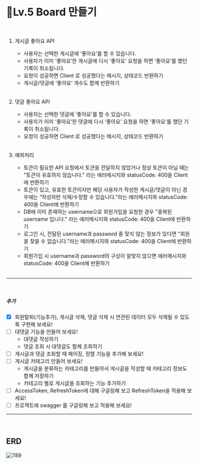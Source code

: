 
# 🐥Lv.5 Board 만들기
<br/>

1. 게시글 좋아요 API
    - 사용자는 선택한 게시글에 ‘좋아요’를 할 수 있습니다.
    - 사용자가 이미 ‘좋아요’한 게시글에 다시 ‘좋아요’ 요청을 하면 ‘좋아요’를 했던 기록이 취소됩니다.
    - 요청이 성공하면 Client 로 성공했다는 메시지, 상태코드 반환하기
    - 게시글/댓글에 ‘좋아요’ 개수도 함께 반환하기
   <br/>

2. 댓글 좋아요 API
    - 사용자는 선택한 댓글에 ‘좋아요’를 할 수 있습니다.
    - 사용자가 이미 ‘좋아요’한 댓글에 다시 ‘좋아요’ 요청을 하면 ‘좋아요’를 했던 기록이 취소됩니다.
    - 요청이 성공하면 Client 로 성공했다는 메시지, 상태코드 반환하기
   <br/>

3. 예외처리
   - 토큰이 필요한 API 요청에서 토큰을 전달하지 않았거나 정상 토큰이 아닐 때는 "토큰이 유효하지 않습니다." 라는 에러메시지와 statusCode: 400을 Client에 반환하기
   - 토큰이 있고, 유효한 토큰이지만 해당 사용자가 작성한 게시글/댓글이 아닌 경우에는 “작성자만 삭제/수정할 수 있습니다.”라는 에러메시지와 statusCode: 400을 Client에 반환하기
   - DB에 이미 존재하는 username으로 회원가입을 요청한 경우 "중복된 username 입니다." 라는 에러메시지와 statusCode: 400을 Client에 반환하기
   - 로그인 시, 전달된 username과 password 중 맞지 않는 정보가 있다면 "회원을 찾을 수 없습니다."라는 에러메시지와 statusCode: 400을 Client에 반환하기
   - 회원가입 시 username과 password의 구성이 알맞지 않으면 에러메시지와 statusCode: 400을 Client에 반환하기<br/>
   <br/>

****
   <br/>

##### 추가
 - [x] 회원탈퇴(기능추가), 게시글 삭제, 댓글 삭제 시 연관된 데이터 모두 삭제될 수 있도록 구현해 보세요!
 - [ ] 대댓글 기능을 만들어 보세요!
      - 대댓글 작성하기
      - 댓글 조회 시 대댓글도 함께 조회하기
 - [ ] 게시글과 댓글 조회할 때 페이징, 정렬 기능을 추가해 보세요!
 - [ ] 게시글 카테고리 만들어 보세요!
      - 게시글을 분류하는 카테고리를 만들어서 게시글을 작성할 때 카테고리 정보도 함께 저장하기
      - 카테고리 별로 게시글을 조회하는 기능 추가하기
 - [ ] AccessToken, RefreshToken에 대해 구글링해 보고 RefreshToken을 적용해 보세요!
 - [ ] 프로젝트에 swagger 를 구글링해 보고 적용해 보세요!
   <br/>
   
****

   <br/>

## ERD
![789](https://github.com/Jang-JIye/lv5_Board/assets/117057863/c6ee47ce-8e08-4379-b768-05f34d7ebe04)

